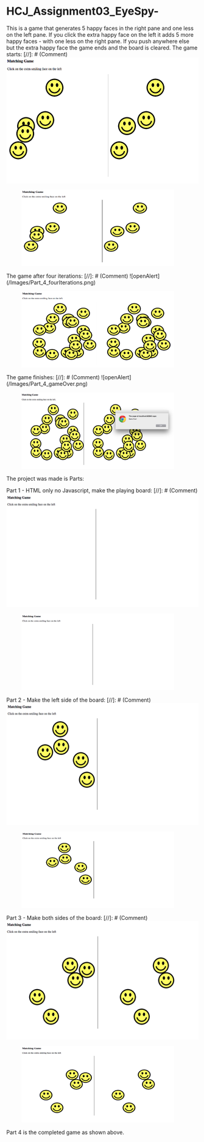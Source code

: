 # HCJ_Assignment03_EyeSpy-

This is a game that generates 5 happy faces in the right pane and one less on
the left pane. If you click the extra happy face on the left it adds 5 more
happy faces - with one less on the right pane. If you push anywhere else but the
extra happy face the game ends and the board is cleared.
The game starts:
[//]: # (Comment) ![openAlert](/Images/Part_4_start.png)
<figure><img src="/Images/Part_4_start.png" alt="Start" width="400" height="200"></figure>
The game after four iterations:
[//]: # (Comment) ![openAlert](/Images/Part_4_fourIterations.png)
<figure><img src="/Images/Part_4_fourIterations.png" alt="3 Iterations" width="400" height="200"></figure>
The game finishes:
[//]: # (Comment) ![openAlert](/Images/Part_4_gameOver.png)
<figure><img src="/Images/Part_4_gameOver.png" alt="Game Over" width="400" height="200"></figure>

The project was made is Parts:

Part 1 - HTML only no Javascript, make the playing board:
[//]: # (Comment) ![openAlert](/Images/Part_1.png)
<figure><img src="/Images/Part_1.png" alt="Part 1" width="400" height="200"></figure>

Part 2 - Make the left side of the board:
[//]: # (Comment) ![openAlert](/Images/Part_2.png)
<figure><img src="/Images/Part_2.png" alt="Part 2" width="400" height="200"></figure>

Part 3 - Make both sides of the board:
[//]: # (Comment) ![openAlert](/Images/Part_3.png)
<figure><img src="/Images/Part_3.png" alt="Part 3" width="400" height="200"></figure>

Part 4 is the completed game as shown above.
